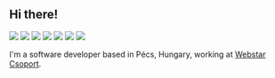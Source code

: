 ## Hi there! 

<a href="https://mastodon.online/@wolfmanfp"><img src="https://img.shields.io/badge/Mastodon-6364ff?style=flat&logo=mastodon&labelColor=white"/></a>
<a href="https://www.linkedin.com/in/wolfmanfp/"><img src="https://img.shields.io/badge/LinkedIn-blue?style=flat&logo=linkedin&labelColor=blue"/></a>
<a href="https://gitlab.com/wolfmanfp"><img src="https://img.shields.io/badge/GitLab-fca121?style=flat&logo=gitlab&labelColor=fca121"/></a>
<a href="https://www.last.fm/user/wolfmanFP"><img src="https://img.shields.io/badge/Last.fm-d51007?style=flat&logo=last.fm&labelColor=d51007"/></a>
<a href="https://developers.google.com/profile/u/109624706422854524176"><img src="https://img.shields.io/badge/Google Dev Profile-ffffff?style=flat&logo=google&labelColor=ffffff"/></a>
<a href="https://myoctocat.dev/@wolfmanfp/octocat"><img src="https://img.shields.io/badge/Octocat-181717?style=flat&logo=github&labelColor=181717"/></a>
<a href="https://skyline.github.com/wolfmanfp"><img src="https://img.shields.io/badge/Skyline-181717?style=flat&logo=github&labelColor=181717"/></a>

I'm a software developer based in Pécs, Hungary, working at [Webstar Csoport](https://webstar.hu/).
